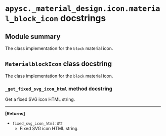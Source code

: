 # `apysc._material_design.icon.material_block_icon` docstrings

## Module summary

The class implementation for the `block` material icon.

## `MaterialblockIcon` class docstring

The class implementation for the `block` material icon.

### `_get_fixed_svg_icon_html` method docstring

Get a fixed SVG icon HTML string.<hr>

**[Returns]**

- `fixed_svg_icon_html`: str
  - Fixed SVG icon HTML string.